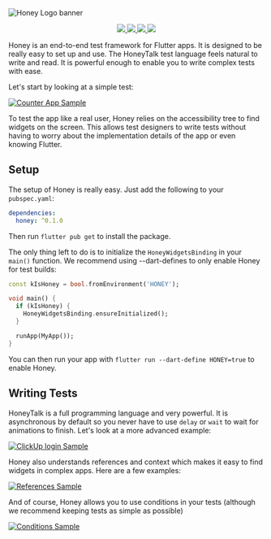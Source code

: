 <picture>
  <source media="(prefers-color-scheme: dark)" srcset="https://raw.githubusercontent.com/clickup/honey/main/.github/assets/honey-banner-dark.svg">
  <source media="(prefers-color-scheme: light)" srcset="https://raw.githubusercontent.com/clickup/honey/main/.github/assets/honey-banner-light.svg">
  <img alt="Honey Logo banner" src="https://raw.githubusercontent.com/clickup/honey/main/.github/assets/honey-banner-light.svg">
</picture>

<p align="center">
  <a href="https://pub.dev/packages/honey">
    <img src="https://img.shields.io/pub/v/honey?label=pub.dev&labelColor=333940&logo=dart">
  </a>
   <a href="https://honey.dev">
    <img src="https://img.shields.io/static/v1?label=honey&message=docs&labelColor=333940&logo=mdBook&logoColor=white&color=229ED9">
  </a>
  <a href="https://github.com/clickup/honey/actions/workflows/dart.yml">
    <img src="https://img.shields.io/github/workflow/status/clickup/honey/Dart%20CI/main?label=tests&labelColor=333940&logo=github">
  </a>
  <a href="https://app.codecov.io/gh/clickup/honey">
    <img src="https://img.shields.io/codecov/c/github/clickup/honey?logo=codecov&logoColor=fff&labelColor=333940">
  </a>
</p>

Honey is an end-to-end test framework for Flutter apps. It is designed to be really easy to set up and use. The HoneyTalk test language feels natural to write and read. It is powerful enough to enable you to write complex tests with ease.

Let's start by looking at a simple test:

[![Counter App Sample](https://raw.githubusercontent.com/clickup/honey/main/.github/assets/sample-counter-app.svg)](#)

To test the app like a real user, Honey relies on the accessibility tree to find widgets on the screen. This allows test designers to write tests without having to worry about the implementation details of the app or even knowing Flutter.

## Setup

The setup of Honey is really easy. Just add the following to your `pubspec.yaml`:

```yaml
dependencies:
  honey: ^0.1.0
```

Then run `flutter pub get` to install the package.

The only thing left to do is to initialize the `HoneyWidgetsBinding` in your `main()` function. We recommend using --dart-defines to only enable Honey for test builds:

```dart
const kIsHoney = bool.fromEnvironment('HONEY');

void main() {
  if (kIsHoney) {
    HoneyWidgetsBinding.ensureInitialized();
  }

  runApp(MyApp());
}
```

You can then run your app with `flutter run --dart-define HONEY=true` to enable Honey.

## Writing Tests

HoneyTalk is a full programming language and very powerful. It is asynchronous by default so you never have to use `delay` or `wait` to wait for animations to finish. Let's look at a more advanced example:

[![ClickUp login Sample](https://raw.githubusercontent.com/clickup/honey/main/.github/assets/sample-clickup-login.svg)](#)

Honey also understands references and context which makes it easy to find widgets in complex apps. Here are a few examples:

[![References Sample](https://raw.githubusercontent.com/clickup/honey/main/.github/assets/sample-references.svg)](#)

And of course, Honey allows you to use conditions in your tests (although we recommend keeping tests as simple as possible)

[![Conditions Sample](https://raw.githubusercontent.com/clickup/honey/main/.github/assets/sample-conditions.svg)](#)
